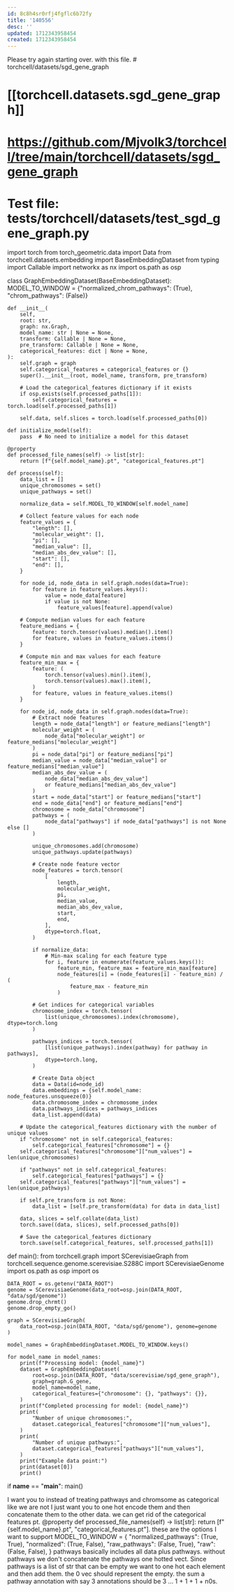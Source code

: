 ```yaml
---
id: 8c8h4sr0rfj4fgflc6b72fy
title: '140556'
desc: ''
updated: 1712343958454
created: 1712343958454
---
```

Please try again starting over. with this file. # torchcell/datasets/sgd_gene_graph
# [[torchcell.datasets.sgd_gene_graph]]
# https://github.com/Mjvolk3/torchcell/tree/main/torchcell/datasets/sgd_gene_graph
# Test file: tests/torchcell/datasets/test_sgd_gene_graph.py

import torch
from torch_geometric.data import Data
from torchcell.datasets.embedding import BaseEmbeddingDataset
from typing import Callable
import networkx as nx
import os.path as osp


class GraphEmbeddingDataset(BaseEmbeddingDataset):
    MODEL_TO_WINDOW = {"normalized_chrom_pathways": (True), "chrom_pathways": (False)}

    def __init__(
        self,
        root: str,
        graph: nx.Graph,
        model_name: str | None = None,
        transform: Callable | None = None,
        pre_transform: Callable | None = None,
        categorical_features: dict | None = None,
    ):
        self.graph = graph
        self.categorical_features = categorical_features or {}
        super().__init__(root, model_name, transform, pre_transform)

        # Load the categorical_features dictionary if it exists
        if osp.exists(self.processed_paths[1]):
            self.categorical_features = torch.load(self.processed_paths[1])

        self.data, self.slices = torch.load(self.processed_paths[0])

    def initialize_model(self):
        pass  # No need to initialize a model for this dataset

    @property
    def processed_file_names(self) -> list[str]:
        return [f"{self.model_name}.pt", "categorical_features.pt"]

    def process(self):
        data_list = []
        unique_chromosomes = set()
        unique_pathways = set()

        normalize_data = self.MODEL_TO_WINDOW[self.model_name]

        # Collect feature values for each node
        feature_values = {
            "length": [],
            "molecular_weight": [],
            "pi": [],
            "median_value": [],
            "median_abs_dev_value": [],
            "start": [],
            "end": [],
        }

        for node_id, node_data in self.graph.nodes(data=True):
            for feature in feature_values.keys():
                value = node_data[feature]
                if value is not None:
                    feature_values[feature].append(value)

        # Compute median values for each feature
        feature_medians = {
            feature: torch.tensor(values).median().item()
            for feature, values in feature_values.items()
        }

        # Compute min and max values for each feature
        feature_min_max = {
            feature: (
                torch.tensor(values).min().item(),
                torch.tensor(values).max().item(),
            )
            for feature, values in feature_values.items()
        }

        for node_id, node_data in self.graph.nodes(data=True):
            # Extract node features
            length = node_data["length"] or feature_medians["length"]
            molecular_weight = (
                node_data["molecular_weight"] or feature_medians["molecular_weight"]
            )
            pi = node_data["pi"] or feature_medians["pi"]
            median_value = node_data["median_value"] or feature_medians["median_value"]
            median_abs_dev_value = (
                node_data["median_abs_dev_value"]
                or feature_medians["median_abs_dev_value"]
            )
            start = node_data["start"] or feature_medians["start"]
            end = node_data["end"] or feature_medians["end"]
            chromosome = node_data["chromosome"]
            pathways = (
                node_data["pathways"] if node_data["pathways"] is not None else []
            )

            unique_chromosomes.add(chromosome)
            unique_pathways.update(pathways)

            # Create node feature vector
            node_features = torch.tensor(
                [
                    length,
                    molecular_weight,
                    pi,
                    median_value,
                    median_abs_dev_value,
                    start,
                    end,
                ],
                dtype=torch.float,
            )

            if normalize_data:
                # Min-max scaling for each feature type
                for i, feature in enumerate(feature_values.keys()):
                    feature_min, feature_max = feature_min_max[feature]
                    node_features[i] = (node_features[i] - feature_min) / (
                        feature_max - feature_min
                    )

            # Get indices for categorical variables
            chromosome_index = torch.tensor(
                list(unique_chromosomes).index(chromosome), dtype=torch.long
            )

            pathways_indices = torch.tensor(
                [list(unique_pathways).index(pathway) for pathway in pathways],
                dtype=torch.long,
            )

            # Create Data object
            data = Data(id=node_id)
            data.embeddings = {self.model_name: node_features.unsqueeze(0)}
            data.chromosome_index = chromosome_index
            data.pathways_indices = pathways_indices
            data_list.append(data)

        # Update the categorical_features dictionary with the number of unique values
        if "chromosome" not in self.categorical_features:
            self.categorical_features["chromosome"] = {}
        self.categorical_features["chromosome"]["num_values"] = len(unique_chromosomes)

        if "pathways" not in self.categorical_features:
            self.categorical_features["pathways"] = {}
        self.categorical_features["pathways"]["num_values"] = len(unique_pathways)

        if self.pre_transform is not None:
            data_list = [self.pre_transform(data) for data in data_list]

        data, slices = self.collate(data_list)
        torch.save((data, slices), self.processed_paths[0])

        # Save the categorical_features dictionary
        torch.save(self.categorical_features, self.processed_paths[1])


def main():
    from torchcell.graph import SCerevisiaeGraph
    from torchcell.sequence.genome.scerevisiae.S288C import SCerevisiaeGenome
    import os.path as osp
    import os

    DATA_ROOT = os.getenv("DATA_ROOT")
    genome = SCerevisiaeGenome(data_root=osp.join(DATA_ROOT, "data/sgd/genome"))
    genome.drop_chrmt()
    genome.drop_empty_go()

    graph = SCerevisiaeGraph(
        data_root=osp.join(DATA_ROOT, "data/sgd/genome"), genome=genome
    )

    model_names = GraphEmbeddingDataset.MODEL_TO_WINDOW.keys()

    for model_name in model_names:
        print(f"Processing model: {model_name}")
        dataset = GraphEmbeddingDataset(
            root=osp.join(DATA_ROOT, "data/scerevisiae/sgd_gene_graph"),
            graph=graph.G_gene,
            model_name=model_name,
            categorical_features={"chromosome": {}, "pathways": {}},
        )
        print(f"Completed processing for model: {model_name}")
        print(
            "Number of unique chromosomes:",
            dataset.categorical_features["chromosome"]["num_values"],
        )
        print(
            "Number of unique pathways:",
            dataset.categorical_features["pathways"]["num_values"],
        )
        print("Example data point:")
        print(dataset[0])
        print()


if __name__ == "__main__":
    main()

I want you to instead of treating pathways and chromsome as categorical like we are not I just want you to one hot encode them and then concatenate them to the other data. we can get rid of the categorical features pt.     @property
    def processed_file_names(self) -> list[str]:
        return [f"{self.model_name}.pt", "categorical_features.pt"].  these are the options I want to support     MODEL_TO_WINDOW = {
        "normalized_pathways": (True, True),
        "normalized": (True, False),
        "raw_pathways": (False, True),
        "raw": (False, False),
    } pathways basically includes all data plus pathways. without pathways we don't concatenate the pathways one hotted vect. Since pathways is a list of str that can be empty we want to one hot each element and then add them.  the 0 vec should represent the empty. the sum a pathway annotation with say 3 annotations should be 3 ... 1 + 1 + 1 + n0s. 